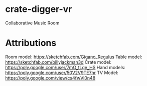 # crate-digger-vr
Collaborative Music Room

# Attributions
Room model: https://sketchfab.com/Gigano_Regulus
Table model: https://sketchfab.com/billyjackman3d
Crate model: https://poly.google.com/user/7mO_tLge_HS
Hand models: https://poly.google.com/user/50V2V9TE7hr
TV Model: https://poly.google.com/view/cs4fwVl0n48
